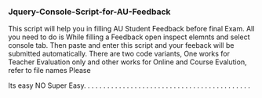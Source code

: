 ### Jquery-Console-Script-for-AU-Feedback
This script will help you in filling AU Student Feedback before final Exam.
All you need to do is While filling a Feedback open inspect elemnts and select console tab.
Then paste and enter this script and your feeback will be submitted automatically.
There are two code variants, One works for Teacher Evaluation only and other works for Online and Course Evalution, refer to file names Please

Its easy NO Super Easy. . . . . . . . . . . . . . . . . . . . . . . . . . . . . . . . . . . . . . . . . .  .

